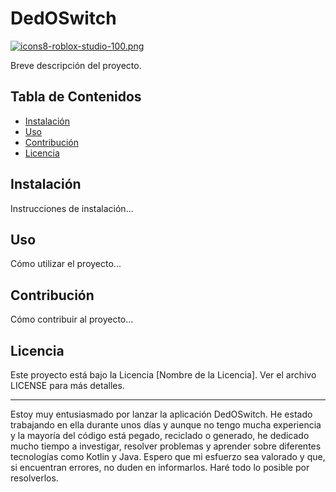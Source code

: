 # DedOSwitch

[![icons8-roblox-studio-100.png](https://i.postimg.cc/YS6jPkbt/icons8-roblox-studio-100.png)](https://postimg.cc/3ywKyssq)

Breve descripción del proyecto.

## Tabla de Contenidos

- [Instalación](#instalación)
- [Uso](#uso)
- [Contribución](#contribución)
- [Licencia](#licencia)

## Instalación

Instrucciones de instalación...

## Uso

Cómo utilizar el proyecto...

## Contribución

Cómo contribuir al proyecto...

## Licencia

Este proyecto está bajo la Licencia [Nombre de la Licencia]. Ver el archivo LICENSE para más detalles.

---

Estoy muy entusiasmado por lanzar la aplicación DedOSwitch. He estado trabajando en ella durante unos días y aunque no tengo mucha experiencia y la mayoría del código está pegado, reciclado o generado, he dedicado mucho tiempo a investigar, resolver problemas y aprender sobre diferentes tecnologías como Kotlin y Java. Espero que mi esfuerzo sea valorado y que, si encuentran errores, no duden en informarlos. Haré todo lo posible por resolverlos.
